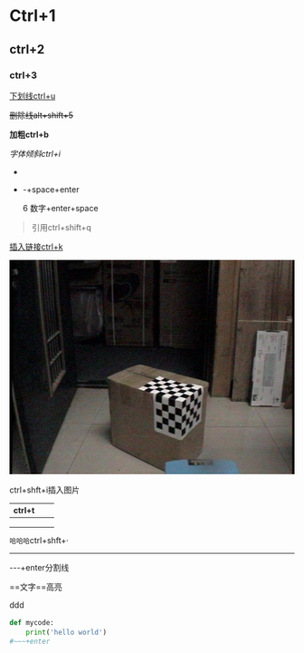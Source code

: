 # Ctrl+1

## ctrl+2

### ctrl+3

<u>下划线ctrl+u</u>

~~删除线alt+shift+5~~

**加粗ctrl+b**

*字体倾斜ctrl+i*

- 
- -+space+enter

 

  

  6 数字+enter+space

> 引用ctrl+shift+q

[插入链接ctrl+k](https://blog.csdn.net/cris_zz/article/details/82919401)

![ctrl+shft+i](方格纸.jpg)

ctrl+shft+i插入图片

| ctrl+t |      |      |
| ------ | ---- | ---- |
|        |      |      |
|        |      |      |
|        |      |      |



`哈哈哈`ctrl+shft+·

---

---+enter分割线

==文字==高亮

ddd

~~~python
def mycode:
    print('hello world')
#~~~+enter
~~~

